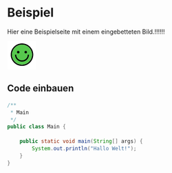 #  Beispiel
Hier eine Beispielseite mit einem eingebetteten Bild.!!!!!!

![bild](./images/img.png)

## Code einbauen

```java
/**
 * Main
 */
public class Main {

    public static void main(String[] args) {
        System.out.println("Hallo Welt!");
    }
}
```
